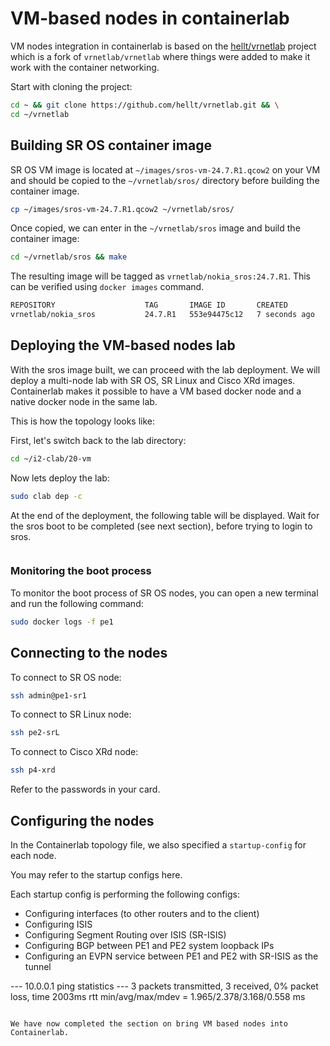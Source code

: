 # VM-based nodes in containerlab

VM nodes integration in containerlab is based on the [hellt/vrnetlab](https://github.com/hellt/vrnetlab) project which is a fork of `vrnetlab/vrnetlab` where things were added to make it work with the container networking.

Start with cloning the project:

```bash
cd ~ && git clone https://github.com/hellt/vrnetlab.git && \
cd ~/vrnetlab
```

## Building SR OS container image

SR OS VM image is located at `~/images/sros-vm-24.7.R1.qcow2` on your VM and should be copied to the `~/vrnetlab/sros/` directory before building the container image.

```bash
cp ~/images/sros-vm-24.7.R1.qcow2 ~/vrnetlab/sros/
```

Once copied, we can enter in the `~/vrnetlab/sros` image and build the container image:

```bash
cd ~/vrnetlab/sros && make
```

The resulting image will be tagged as `vrnetlab/nokia_sros:24.7.R1`. This can be verified using `docker images` command.

```bash
REPOSITORY                    TAG       IMAGE ID       CREATED         SIZE
vrnetlab/nokia_sros           24.7.R1   553e94475c12   7 seconds ago   889MB
```

## Deploying the VM-based nodes lab

With the sros image built, we can proceed with the lab deployment. We will deploy a multi-node lab with SR OS, SR Linux and Cisco XRd images. Containerlab makes it possible to have a VM based docker node and a native docker node in the same lab.

This is how the topology looks like:



First, let's switch back to the lab directory:

```bash
cd ~/i2-clab/20-vm
```

Now lets deploy the lab:

```bash
sudo clab dep -c
```

At the end of the deployment, the following table will be displayed. Wait for the sros boot to be completed (see next section), before trying to login to sros.

```bash

```

### Monitoring the boot process

To monitor the boot process of SR OS nodes, you can open a new terminal and run the following command:

```bash
sudo docker logs -f pe1
```

## Connecting to the nodes

To connect to SR OS node:

```bash
ssh admin@pe1-sr1
```

To connect to SR Linux node:

```bash
ssh pe2-srL
```

To connect to Cisco XRd node:

```bash
ssh p4-xrd
```

Refer to the passwords in your card.

## Configuring the nodes

In the Containerlab topology file, we also specified a `startup-config` for each node.

You may refer to the startup configs here.

Each startup config is performing the following configs:

- Configuring interfaces (to other routers and to the client)
- Configuring ISIS
- Configuring Segment Routing over ISIS (SR-ISIS)
- Configuring BGP between PE1 and PE2 system loopback IPs
- Configuring an EVPN service between PE1 and PE2 with SR-ISIS as the tunnel




--- 10.0.0.1 ping statistics ---
3 packets transmitted, 3 received, 0% packet loss, time 2003ms
rtt min/avg/max/mdev = 1.965/2.378/3.168/0.558 ms
```

We have now completed the section on bring VM based nodes into Containerlab.
